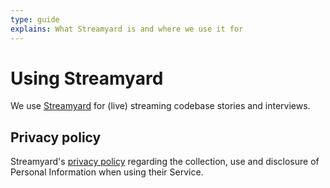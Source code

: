 ```yaml
---
type: guide
explains: What Streamyard is and where we use it for
---
```


# Using Streamyard

We use [Streamyard](https://streamyard.com/) for (live) streaming codebase stories and interviews.

## Privacy policy

Streamyard's [privacy policy](https://streamyard.com/resources/docs/privacy/) regarding the collection, use and disclosure of Personal Information when using their Service.
